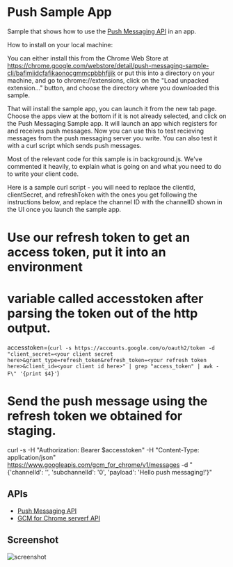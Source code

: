 # Push Sample App

Sample that shows how to use the [Push Messaging
API](http://developer.chrome.com/trunk/apps/pushMessaging.html) in an app.

How to install on your local machine:

You can either install this from the Chrome Web Store at https://chrome.google.com/webstore/detail/push-messaging-sample-cli/bafimiidcfafikaonocgmmcpbbhfjjik
or put this into a directory on your machine, and go to chrome://extensions,
click on the "Load unpacked extension..." button, and choose the directory where
you downloaded this sample.

That will install the sample app, you can launch it from the new tab page.
Choose the apps view at the bottom if it is not already selected, and click on
the Push Messaging Sample app.  It will launch an app which registers for and
receives push messages.  Now you can use this to test recieving messages from
the push messaging server you write.  You can also test it with a curl script
which sends push messages.

Most of the relevant code for this sample is in background.js.  We've commented
it heavily, to explain what is going on and what you need to do to write your
client code.

Here is a sample curl script - you will need to replace the clientId,
clientSecret, and refreshToken with the ones you get following the instructions
below, and replace the channel ID with the channelID shown in the UI once you
launch the sample app.

 # Use our refresh token to get an access token, put it into an environment
 # variable called accesstoken after parsing the token out of the http output.
accesstoken=(`curl -s https://accounts.google.com/o/oauth2/token -d "client_secret=<your client secret here>&grant_type=refresh_token&refresh_token=<your refresh token here>&client_id=<your client id here>" | grep "access_token" | awk -F\" '{print $4}'`)

 # Send the push message using the refresh token we obtained for staging.
curl -s -H "Authorization: Bearer $accesstoken" -H "Content-Type: application/json" https://www.googleapis.com/gcm_for_chrome/v1/messages -d "{'channelId': '<insert channel id here>', 'subchannelId': '0', 'payload': 'Hello push messaging!'}"

## APIs

* [Push Messaging API](http://developer.chrome.com/trunk/apps/pushMessaging.html)
* [GCM for Chrome serverf API](http://developer.chrome.com/trunk/apps/cloudMessaging.html)     

## Screenshot
![screenshot](https://raw.github.com/GoogleChrome/chrome-app-samples/master/push-sample-app/assets/screenshot_1280_800.png)

